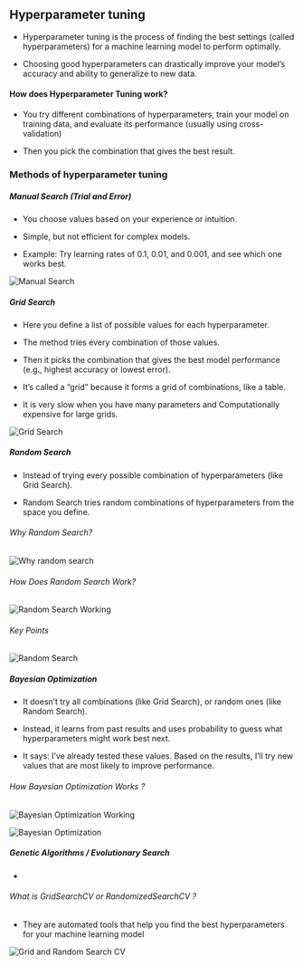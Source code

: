## Hyperparameter tuning

- Hyperparameter tuning is the process of finding the best settings (called hyperparameters) for a machine learning model to perform optimally.

- Choosing good hyperparameters can drastically improve your model’s accuracy and ability to generalize to new data.

#### How does Hyperparameter Tuning work?

- You try different combinations of hyperparameters, train your model on training data, and evaluate its performance (usually using cross-validation)

- Then you pick the combination that gives the best result.

### Methods of hyperparameter tuning

##### Manual Search (Trial and Error)

- You choose values based on your experience or intuition.

- Simple, but not efficient for complex models.

- Example: Try learning rates of 0.1, 0.01, and 0.001, and see which one works best.

![Manual Search](manual_search.png)

##### Grid Search

- Here you define a list of possible values for each hyperparameter.

- The method tries every combination of those values.

- Then it picks the combination that gives the best model performance (e.g., highest accuracy or lowest error).

- It’s called a “grid” because it forms a grid of combinations, like a table.

- It is very slow when you have many parameters and Computationally expensive for large grids.

![Grid Search](grid_search.png)

##### Random Search

- Instead of trying every possible combination of hyperparameters (like Grid Search).

- Random Search tries random combinations of hyperparameters from the space you define.

###### Why Random Search?

![Why random search](why_random_search.png)

###### How Does Random Search Work?

![Random Search Working](random_search_working.png)

###### Key Points

![Random Search](random_search.png)

##### Bayesian Optimization

- It doesn’t try all combinations (like Grid Search), or random ones (like Random Search).

- Instead, it learns from past results and uses probability to guess what hyperparameters might work best next.

- It says: I’ve already tested these values. Based on the results, I’ll try new values that are most likely to improve performance.

###### How Bayesian Optimization Works ?

![Bayesian Optimization Working](bayesian_optimization_working.png)

![Bayesian Optimization](bayesian_optimization.png)

##### Genetic Algorithms / Evolutionary Search

-

###### What is GridSearchCV or RandomizedSearchCV ?

- They are automated tools that help you find the best hyperparameters for your machine learning model

![Grid and Random Search CV](Grid_and_random_search_cv.png)